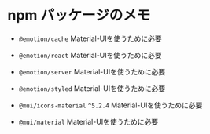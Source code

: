 # npm パッケージのメモ

- `@emotion/cache` Material-UIを使うために必要

- `@emotion/react` Material-UIを使うために必要

- `@emotion/server` Material-UIを使うために必要

- `@emotion/styled` Material-UIを使うために必要

- `@mui/icons-material` `^5.2.4` Material-UIを使うために必要

- `@mui/material` Material-UIを使うために必要
